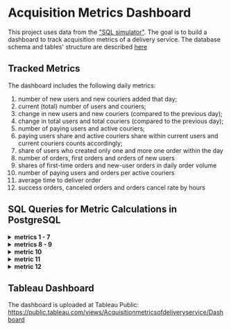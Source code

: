 # Acquisition Metrics Dashboard

This project uses data from the ["SQL simulator"](https://karpov.courses/simulator-sql).
The goal is to build a dashboard to track acquisition metrics of a delivery service.
The database schema and tables' structure are described [here](database_structure.md)

## Tracked Metrics

The dashboard includes the following daily metrics:
1. number of new users and new couriers added that day;
2. current (total) number of users and couriers;
3. change in new users and new couriers (compared to the previous day);
4. change in total users and total couriers (compared to the previous day);
5. number of paying users and active couriers;
6. paying users share and active couriers share within current users and current couriers counts accordingly;
7. share of users who created only one and more one order within the day
8. number of orders, first orders and orders of new users
9. shares of first-time orders and new-user orders in daily order volume
10. number of paying users and orders per active couriers
11. average time to deliver order
12. success orders, canceled orders and orders cancel rate by hours

## SQL Queries for Metric Calculations in PostgreSQL

<details>
  <summary><b>metrics 1 - 7</b></summary>
WITH users_count <br>
AS <br>
(<br>
    SELECT start_date AS date<br>
        ,COUNT(*)::INT AS new_users<br>
        ,SUM(COUNT(*)) OVER (ORDER BY start_date)::INT AS total_users<br>
    FROM   <br>
    (<br>
        SELECT user_id<br>
            ,DATE(MIN(time)) as start_date    -- date of the first user action<br>
        FROM   user_actions<br>
        GROUP BY user_id<br>
    ) AS new_users<br>
    GROUP BY date<br>
), <br>
couriers_count <br>
AS <br>
(<br>
    SELECT start_date AS date<br>
        ,COUNT(*)::int AS new_couriers<br>
        ,SUM(COUNT(*)) OVER (ORDER BY start_date)::INT AS total_couriers<br>
    FROM   <br>
    (<br>
        SELECT courier_id<br>
            ,DATE(MIN(time)) AS start_date    -- date of the first user action<br>
        FROM courier_actions<br>
        GROUP BY courier_id<br>
    ) AS new_couriers<br>
GROUP BY date<br>
)<br>
SELECT <br>
    date<br>
    ,new_users<br>
    ,new_couriers<br>
    ,total_users<br>
    ,paying_users<br>
    ,total_couriers<br>
    ,active_couriers<br>
    ,ROUND(100 * (new_users - prev_new_users) / (prev_new_users::decimal), 2) AS new_users_change<br>
    ,ROUND(100 * (total_users - prev_users) / prev_users::decimal, 2) AS total_users_growth<br>
    ,ROUND(100 * (new_couriers - prev_new_couriers) / prev_new_couriers::DECIMAL, 2) AS new_couriers_change<br>
    ,ROUND(100 * (total_couriers - prev_couriers) / prev_couriers::DECIMAL, 2) AS total_couriers_growth<br>
    ,ROUND(100 * paying_users / total_users::DECIMAL, 2) AS paying_users_share<br>
    ,ROUND(100 * active_couriers / total_couriers::DECIMAL, 2) AS active_couriers_share<br>
    ,ROUND(100 * single_order_users / paying_users::DECIMAL, 2) AS single_order_users_share<br>
    ,ROUND(100 * several_orders_users / paying_users::DECIMAL, 2) AS several_orders_users_share<br>
FROM   <br>
(<br>
    SELECT users_count.date AS date<br>
        ,new_users<br>
        ,new_couriers<br>
        ,total_users<br>
        ,paying_users<br>
        ,single_order_users<br>
        ,several_orders_users<br>
        ,total_couriers<br>
        ,active_couriers<br>
        ,lag(new_users) OVER (ORDER BY users_count.date) AS prev_new_users<br>
        ,lag(new_couriers) OVER (ORDER BY users_count.date) AS prev_new_couriers<br>
        ,lag(total_users) OVER (ORDER BY users_count.date) AS prev_users<br>
        ,lag(total_couriers) OVER (ORDER BY users_count.date) AS prev_couriers<br>
    FROM users_count<br>
    LEFT JOIN (<br>
                SELECT date<br>
                    ,COUNT(user_id) AS paying_users<br>
                    ,SUM(CASE WHEN orders_count = 1 THEN 1 ELSE 0 END) AS single_order_users<br>
                    ,SUM(CASE WHEN orders_count > 1 THEN 1 ELSE 0 END) AS several_orders_users<br>
                FROM<br>
                (<br>
                    SELECT DATE(time) AS date<br>
                        ,user_id<br>
                        ,COUNT(DISTINCT order_id) AS orders_count<br>
                    FROM user_actions <br>
                    -- exclude canceled orders<br>
                    WHERE order_id NOT IN (SELECT order_id FROM user_actions WHERE action = 'cancel_order')<br>
                    GROUP BY date, user_id<br>
                ) AS a<br>
                GROUP BY date<br>
            ) AS paying<br>
    ON users_count.date = paying.date<br>
    LEFT JOIN couriers_count <br>
    ON users_count.date = couriers_count.date<br>
    LEFT JOIN (<br>
                SELECT DATE(time) AS date<br>
                    ,COUNT(DISTINCT courier_id) AS active_couriers<br>
                FROM courier_actions <br>
                -- exclude canceled orders<br>
                WHERE order_id NOT IN (SELECT order_id FROM user_actions WHERE action = 'cancel_order')<br>
                GROUP BY date<br>
            ) AS act_couriers<br>
    ON users_count.date = act_couriers.date<br>
) AS agg<br>
ORDER BY date<br>

</details>


<details>
  <summary><b>metrics 8 - 9</b></summary>
```
    SELECT *
        -- share of the first orders in total orders
        ,ROUND(100 * first_orders::DECIMAL / orders, 2) AS first_orders_share
        -- share of new users' orders in total orders
        ,ROUND(100 * new_users_orders::DECIMAL / orders, 2) AS new_users_orders_share
    FROM
    (
        SELECT date
            ,SUM(orders_count)::INT AS orders
            --count of first orders is equal to count of new users
            ,COUNT(*) FILTER (WHERE date = first_order_user_date) AS first_orders
            ,SUM(orders_count) FILTER (WHERE date = start_user_date)::INT AS new_users_orders
        FROM
        (
            SELECT DISTINCT DATE(time) AS date
                ,user_id
                ,COUNT(order_id) 
                    FILTER (WHERE order_id NOT IN (SELECT order_id FROM user_actions WHERE action = 'cancel_order'))
                    OVER (PARTITION BY user_id, DATE(time)) AS orders_count
                -- start date of users life
                ,MIN(DATE(time)) OVER (PARTITION BY user_id) AS start_user_date
                -- date of the first order
                ,MIN(DATE(time)) 
                    FILTER (WHERE order_id NOT IN (SELECT order_id FROM user_actions WHERE action = 'cancel_order')) 
                    OVER (PARTITION BY user_id) AS first_order_user_date
            FROM user_actions 
        ) AS a
        GROUP BY date
    ) AS b
    ORDER BY date
```
</details>

<details>
  <summary><b>metric 10</b></summary>
```
    SELECT paying.date AS date
        ,ROUND(paying_users::DECIMAL / active_couriers, 2) AS users_per_courier
        ,ROUND(day_orders::DECIMAL / active_couriers, 2) AS orders_per_courier
    FROM
    (
        SELECT date
            ,COUNT(user_id) AS paying_users
            ,SUM(orders_count) AS day_orders
        FROM
        (
            SELECT DATE(time) AS date
                ,user_id
                ,COUNT(DISTINCT order_id) AS orders_count
            FROM user_actions 
            WHERE order_id NOT IN (SELECT order_id FROM user_actions WHERE action = 'cancel_order')
            GROUP BY date, user_id
        ) AS a
        GROUP BY date
    ) AS paying
    LEFT JOIN 
    (
        SELECT DATE(time) AS date
            ,COUNT(DISTINCT courier_id) AS active_couriers
        FROM courier_actions 
        WHERE order_id NOT IN (SELECT order_id FROM user_actions WHERE action = 'cancel_order')
        GROUP BY date
    ) AS act_couriers
    ON paying.date = act_couriers.date
    ORDER BY date
```
</details>

<details>
  <summary><b>metric 11</b></summary>
```
    SELECT date
        ,AVG(order_minutes) FILTER (WHERE order_minutes > 0)::INT AS minutes_to_deliver
    FROM
    (
        SELECT courier_id
            ,order_id
            ,DATE(MAX(time)) AS date
            ,ROUND(EXTRACT(EPOCH FROM (MAX(time) - MIN(time))) / 60) AS order_minutes
        FROM courier_actions 
        WHERE order_id NOT IN (SELECT order_id FROM user_actions WHERE action = 'cancel_order')
        GROUP BY courier_id, order_id
    ) AS a
    GROUP BY date
    ORDER BY date
```
</details>

<details>
  <summary><b>metric 12</b></summary>
```
    SELECT hour::INTEGER
        ,COUNT(*) - SUM(is_canceled) AS successful_orders
        ,SUM(is_canceled) AS canceled_orders
        ,ROUND(SUM(is_canceled)::DECIMAL / COUNT(*), 3) AS cancel_rate
    FROM
    (
        SELECT EXTRACT (HOUR FROM creation_time) AS hour
            ,CASE WHEN order_id IN (SELECT DISTINCT order_id 
                                    FROM user_actions 
                                    WHERE action='cancel_order') 
                            THEN 1 ELSE 0 END AS is_canceled
        FROM orders
    ) AS a
    GROUP BY hour
    ORDER BY hour
```
</details>

## Tableau Dashboard
The dashboard is uploaded at Tableau Public: https://public.tableau.com/views/Acquisitionmetricsofdeliveryservice/Dashboard